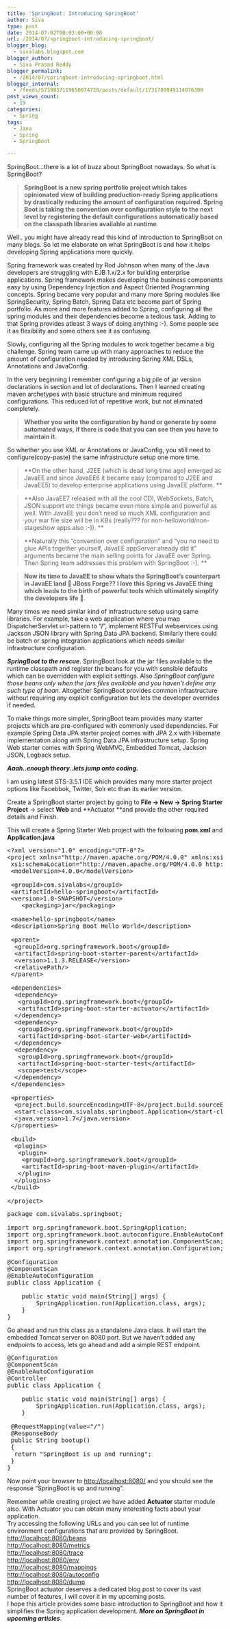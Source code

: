 ```yaml
---
title: 'SpringBoot: Introducing SpringBoot'
author: Siva
type: post
date: 2014-07-02T00:03:00+00:00
url: /2014/07/springboot-introducing-springboot/
blogger_blog:
  - sivalabs.blogspot.com
blogger_author:
  - Siva Prasad Reddy
blogger_permalink:
  - /2014/07/springboot-introducing-springboot.html
blogger_internal:
  - /feeds/5739837119650074728/posts/default/1731780949114076300
post_views_count:
  - 19
categories:
  - Spring
tags:
  - Java
  - Spring
  - SpringBoot

---
```

SpringBoot&#8230;there is a lot of buzz about SpringBoot nowadays. So what is SpringBoot?

> **SpringBoot is a new spring portfolio project which takes opinionated view of building production-ready Spring applications by drastically reducing the amount of configuration required. Spring Boot is taking the convention over configuration style to the next level by registering the default configurations automatically based on the classpath libraries available at runtime**.

Well.. you might have already read this kind of introduction to SpringBoot on many blogs. So let me elaborate on what SpringBoot is and how it helps developing Spring applications more quickly.

Spring framework was created by Rod Johnson when many of the Java developers are struggling with EJB 1.x/2.x for building enterprise applications. Spring framework makes developing the business components easy by using Dependency Injection and Aspect Oriented Programming concepts. Spring became very popular and many more Spring modules like SpringSecurity, Spring Batch, Spring Data etc become part of Spring portfolio. As more and more features added to Spring, configuring all the spring modules and their dependencies become a tedious task. Adding to that Spring provides atleast 3 ways of doing anything :-). Some people see it as flexibility and some others see it as confusing.

Slowly, configuring all the Spring modules to work together became a big challenge. Spring team came up with many approaches to reduce the amount of configuration needed by introducing Spring XML DSLs, Annotations and JavaConfig.

In the very beginning I remember configuring a big pile of jar version declarations in <properties> section and lot of <dependency> declarations. Then I learned creating maven archetypes with basic structure and minimum required configurations. This reduced lot of repetitive work, but not eliminated completely.

> **Whether you write the configuration by hand or generate by some automated ways, if there is code that you can see then you have to maintain it.**

So whether you use XML or Annotations or JavaConfig, you still need to configure(copy-paste) the same infrastructure setup one more time.

> **On the other hand, J2EE (which is dead long time ago) emerged as JavaEE and since JavaEE6 it became easy (compared to J2EE and JavaEE5) to develop enterprise applications using JavaEE platform. **

> **Also JavaEE7 released with all the cool CDI, WebSockets, Batch, JSON support etc things became even more simple and powerful as well. With JavaEE you don&#8217;t need so much XML configuration and your war file size will be in KBs (really??? for non-helloworld/non-stageshow apps also :-)). **

> **Naturally this &#8220;convention over configuration&#8221; and &#8220;you no need to glue APIs together yourself, JavaEE appServer already did it&#8221; arguments became the main selling points for JavaEE over Spring. Then Spring team addresses this problem with SpringBoot :-). **

> **Now its time to JavaEE to show whats the SpringBoot&#8217;s counterpart in JavaEE land 🙂 JBoss Forge?? I love this Spring vs JavaEE thing which leads to the birth of powerful tools which ultimately simplify the developers life 🙂**.

Many times we need similar kind of infrastructure setup using same libraries. For example, take a web application where you map DispatcherServlet url-pattern to &#8220;/&#8221;, implement RESTFul webservices using Jackson JSON library with Spring Data JPA backend. Similarly there could be batch or spring integration applications which needs similar infrastructure configuration.

**_SpringBoot to the rescue_**. SpringBoot look at the jar files available to the runtime classpath and register the beans for you with sensible defaults which can be overridden with explicit settings. Also _SpringBoot configure those beans only when the jars files available and you haven&#8217;t define any such type of bean_. Altogether SpringBoot provides common infrastructure without requiring any explicit configuration but lets the developer overrides if needed.

To make things more simpler, SpringBoot team provides many starter projects which are pre-configured with commonly used dependencies. For example Spring Data JPA starter project comes with JPA 2.x with Hibernate implementation along with Spring Data JPA infrastructure setup. Spring Web starter comes with Spring WebMVC, Embedded Tomcat, Jackson JSON, Logback setup.

**_Aaah..enough theory..lets jump onto coding._**

I am using latest STS-3.5.1 IDE which provides many more starter project options like Facebbok, Twitter, Solr etc than its earlier version.

Create a SpringBoot starter project by going to **File -> New -> Spring Starter Project** -> select **Web** and **Actuator **and provide the other required details and Finish.

This will create a Spring Starter Web project with the following **pom.xml** and **Application.java**

<div>
</div>

<pre class="brush: xml">&lt;?xml version="1.0" encoding="UTF-8"?&gt;
&lt;project xmlns="http://maven.apache.org/POM/4.0.0" xmlns:xsi="http://www.w3.org/2001/XMLSchema-instance"
 xsi:schemaLocation="http://maven.apache.org/POM/4.0.0 http://maven.apache.org/xsd/maven-4.0.0.xsd"&gt;
 &lt;modelVersion&gt;4.0.0&lt;/modelVersion&gt;

 &lt;groupId&gt;com.sivalabs&lt;/groupId&gt;
 &lt;artifactId&gt;hello-springboot&lt;/artifactId&gt;
 &lt;version&gt;1.0-SNAPSHOT&lt;/version&gt;
    &lt;packaging&gt;jar&lt;/packaging&gt;

 &lt;name&gt;hello-springboot&lt;/name&gt;
 &lt;description&gt;Spring Boot Hello World&lt;/description&gt;

 &lt;parent&gt;
  &lt;groupId&gt;org.springframework.boot&lt;/groupId&gt;
  &lt;artifactId&gt;spring-boot-starter-parent&lt;/artifactId&gt;
  &lt;version&gt;1.1.3.RELEASE&lt;/version&gt;
  &lt;relativePath/&gt;
 &lt;/parent&gt;

 &lt;dependencies&gt;
  &lt;dependency&gt;
   &lt;groupId&gt;org.springframework.boot&lt;/groupId&gt;
   &lt;artifactId&gt;spring-boot-starter-actuator&lt;/artifactId&gt;
  &lt;/dependency&gt;
  &lt;dependency&gt;
   &lt;groupId&gt;org.springframework.boot&lt;/groupId&gt;
   &lt;artifactId&gt;spring-boot-starter-web&lt;/artifactId&gt;
  &lt;/dependency&gt;
  &lt;dependency&gt;
   &lt;groupId&gt;org.springframework.boot&lt;/groupId&gt;
   &lt;artifactId&gt;spring-boot-starter-test&lt;/artifactId&gt;
   &lt;scope&gt;test&lt;/scope&gt;
  &lt;/dependency&gt;  
 &lt;/dependencies&gt;

 &lt;properties&gt;
  &lt;project.build.sourceEncoding&gt;UTF-8&lt;/project.build.sourceEncoding&gt;
  &lt;start-class&gt;com.sivalabs.springboot.Application&lt;/start-class&gt;
  &lt;java.version&gt;1.7&lt;/java.version&gt;
 &lt;/properties&gt;

 &lt;build&gt;
  &lt;plugins&gt;
   &lt;plugin&gt;
    &lt;groupId&gt;org.springframework.boot&lt;/groupId&gt;
    &lt;artifactId&gt;spring-boot-maven-plugin&lt;/artifactId&gt;
   &lt;/plugin&gt;
  &lt;/plugins&gt;
 &lt;/build&gt;

&lt;/project&gt;
</pre>

<pre class="brush: java">package com.sivalabs.springboot;

import org.springframework.boot.SpringApplication;
import org.springframework.boot.autoconfigure.EnableAutoConfiguration;
import org.springframework.context.annotation.ComponentScan;
import org.springframework.context.annotation.Configuration;

@Configuration
@ComponentScan
@EnableAutoConfiguration
public class Application {

    public static void main(String[] args) {
        SpringApplication.run(Application.class, args);
    }
}
</pre>

Go ahead and run this class as a standalone Java class. It will start the embedded Tomcat server on 8080 port. But we haven&#8217;t added any endpoints to access, lets go ahead and add a simple REST endpoint.

<pre class="brush: java">@Configuration
@ComponentScan
@EnableAutoConfiguration
@Controller
public class Application {

    public static void main(String[] args) {
        SpringApplication.run(Application.class, args);
    } 
 
 @RequestMapping(value="/")
 @ResponseBody
 public String bootup()
 {
  return "SpringBoot is up and running";
 }
}
</pre>

<div>
</div>

Now point your browser to <http://localhost:8080/> and you should see the response &#8220;SpringBoot is up and running&#8221;.

<div>
</div>

<div>
  Remember while creating project we have added <b>Actuator </b>starter module also. With Actuator you can obtain many interesting facts about your application.
</div>

<div>
</div>

<div>
  Try accessing the following URLs and you can see lot of runtime environment configurations that are provided by SpringBoot.
</div>

<div>
</div>

<div>
  <a href="http://localhost:8080/beans">http://localhost:8080/beans</a>
</div>

<div>
  <a href="http://localhost:8080/metrics">http://localhost:8080/metrics</a>
</div>

<div>
  <a href="http://localhost:8080/trace">http://localhost:8080/trace</a>
</div>

<div>
  <a href="http://localhost:8080/env">http://localhost:8080/env</a>
</div>

<div>
  <a href="http://localhost:8080/mappings">http://localhost:8080/mappings</a>
</div>

<div>
  <a href="http://localhost:8080/autoconfig">http://localhost:8080/autoconfig</a>
</div>

<div>
  <a href="http://localhost:8080/dump">http://localhost:8080/dump</a>
</div>

<div>
</div>

<div>
  SpringBoot actuator deserves a dedicated blog post to cover its vast number of features, I will cover it in my upcoming posts.
</div>

<div>
</div>

<div>
  I hope this article provides some basic introduction to SpringBoot and how it simplifies the Spring application development. <b><i>More on SpringBoot in upcoming articles</i></b>.
</div>